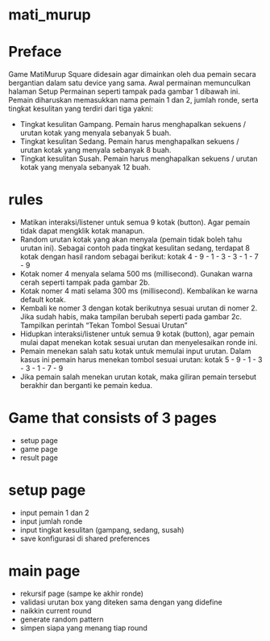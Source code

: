 # mati_murup

# Preface
Game MatiMurup Square didesain agar dimainkan oleh dua pemain secara bergantian dalam
satu device yang sama. Awal permainan memunculkan halaman Setup Permainan seperti
tampak pada gambar 1 dibawah ini. Pemain diharuskan memasukkan nama pemain 1 dan 2,
jumlah ronde, serta tingkat kesulitan yang terdiri dari tiga yakni:
* Tingkat kesulitan Gampang. Pemain harus menghapalkan sekuens / urutan kotak yang
menyala sebanyak 5 buah.
* Tingkat kesulitan Sedang. Pemain harus menghapalkan sekuens / urutan kotak yang
menyala sebanyak 8 buah.
* Tingkat kesulitan Susah. Pemain harus menghapalkan sekuens / urutan kotak yang
menyala sebanyak 12 buah.

# rules
* Matikan interaksi/listener untuk semua 9 kotak (button). Agar pemain tidak dapat
mengklik kotak manapun.
* Random urutan kotak yang akan menyala (pemain tidak boleh tahu urutan ini). Sebagai
contoh pada tingkat kesulitan sedang, terdapat 8 kotak dengan hasil random sebagai
berikut: kotak 4 - 9 - 1 - 3 - 3 - 1 - 7 - 9
* Kotak nomer 4 menyala selama 500 ms (millisecond). Gunakan warna cerah seperti
tampak pada gambar 2b.
* Kotak nomer 4 mati selama 300 ms (millisecond). Kembalikan ke warna default kotak.
* Kembali ke nomer 3 dengan kotak berikutnya sesuai urutan di nomer 2. Jika sudah habis,
maka tampilan berubah seperti pada gambar 2c. Tampilkan perintah “Tekan Tombol
Sesuai Urutan”
* Hidupkan interaksi/listener untuk semua 9 kotak (button), agar pemain mulai dapat
menekan kotak sesuai urutan dan menyelesaikan ronde ini.
* Pemain menekan salah satu kotak untuk memulai input urutan. Dalam kasus ini pemain
harus menekan tombol sesuai urutan: kotak 5 - 9 - 1 - 3 - 3 - 1 - 7 - 9
* Jika pemain salah menekan urutan kotak, maka giliran pemain tersebut berakhir dan
berganti ke pemain kedua.   

# Game that consists of 3 pages
* setup page
* game page
* result page

# setup page
* input pemain 1 dan 2
* input jumlah ronde
* input tingkat kesulitan (gampang, sedang, susah)
* save konfigurasi di shared preferences

# main page
* rekursif page (sampe ke akhir ronde)
* validasi urutan box yang diteken sama dengan yang didefine
* naikkin current round
* generate random pattern
* simpen siapa yang menang tiap round
